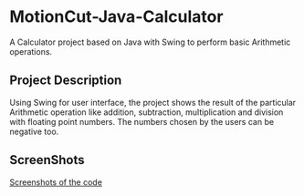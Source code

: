 # MotionCut-Java-Calculator
A Calculator project based on Java with Swing to perform basic Arithmetic operations.
## Project Description
Using Swing for user interface, the project shows the result of the particular Arithmetic operation
like addition, subtraction, multiplication and division with floating point numbers.
The numbers chosen by the users can be negative too.
## ScreenShots
[Screenshots of the code](https://github.com/Udit19-pixel/MotionCut-Java-Calculator/tree/main/Calculator/Screenshots)
